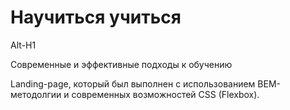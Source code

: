 # Научиться учиться
Alt-H1

Современные и эффективные подходы к обучению

Landing-page, который был выполнен с использованием BEM-методолгии и
современных возможностей CSS (Flexbox).

